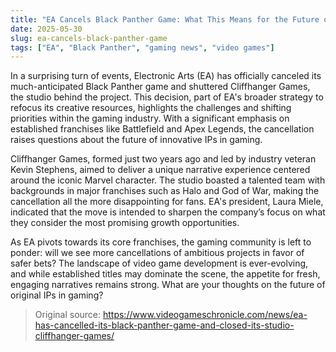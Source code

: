 ```yaml
---
title: "EA Cancels Black Panther Game: What This Means for the Future of Gaming"
date: 2025-05-30
slug: ea-cancels-black-panther-game
tags: ["EA", "Black Panther", "gaming news", "video games"]
---
```


In a surprising turn of events, Electronic Arts (EA) has officially canceled its much-anticipated Black Panther game and shuttered Cliffhanger Games, the studio behind the project. This decision, part of EA's broader strategy to refocus its creative resources, highlights the challenges and shifting priorities within the gaming industry. With a significant emphasis on established franchises like Battlefield and Apex Legends, the cancellation raises questions about the future of innovative IPs in gaming.

Cliffhanger Games, formed just two years ago and led by industry veteran Kevin Stephens, aimed to deliver a unique narrative experience centered around the iconic Marvel character. The studio boasted a talented team with backgrounds in major franchises such as Halo and God of War, making the cancellation all the more disappointing for fans. EA's president, Laura Miele, indicated that the move is intended to sharpen the company’s focus on what they consider the most promising growth opportunities.

As EA pivots towards its core franchises, the gaming community is left to ponder: will we see more cancellations of ambitious projects in favor of safer bets? The landscape of video game development is ever-evolving, and while established titles may dominate the scene, the appetite for fresh, engaging narratives remains strong. What are your thoughts on the future of original IPs in gaming?

> Original source: https://www.videogameschronicle.com/news/ea-has-cancelled-its-black-panther-game-and-closed-its-studio-cliffhanger-games/